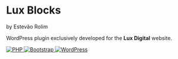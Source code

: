 # Lux Blocks

by Estevão Rolim

WordPress plugin exclusively developed for the **Lux Digital** website.

<a href="https://getbootstrap.com">
    <img src="https://img.shields.io/badge/PHP-484C89.svg?style=flat-square&labelColor=222&logo=PHP&logoColor=white" alt="PHP">
</a>
<a href="https://getbootstrap.com">
    <img src="https://img.shields.io/badge/Bootstrap-blueviolet.svg?style=flat-square&labelColor=222&logo=Bootstrap&logoColor=white" alt="Bootstrap">
</a>
<a href="https://wordpress.org/">
    <img src="https://img.shields.io/badge/WordPress-blue.svg?style=flat-square&labelColor=222&logo=WordPress&logoColor=white" alt="WordPress">
</a>
